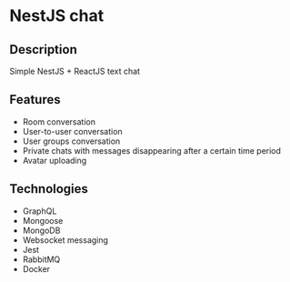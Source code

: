 # NestJS chat

## Description

Simple NestJS + ReactJS text chat

## Features

* Room conversation
* User-to-user conversation
* User groups conversation
* Private chats with messages disappearing after a certain time period
* Avatar uploading

## Technologies

* GraphQL
* Mongoose
* MongoDB
* Websocket messaging
* Jest
* RabbitMQ
* Docker
